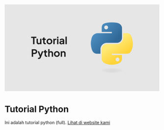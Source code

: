 ![header img](images/header_img.png)

# Tutorial Python

Ini adalah tutorial python (full). [Lihat di website kami](//redmerah.com/articles/tutorial-python-full)
